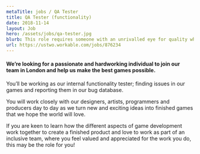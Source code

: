 ```yaml
---
metaTitle: jobs / QA Tester
title: QA Tester (functionality)
date: 2018-11-14
layout: Job
hero: /assets/jobs/qa-tester.jpg
blurb: This role requires someone with an unrivalled eye for quality who cares about elevating the medium of games.
url: https://ustwo.workable.com/jobs/876234
---
```


<div class="content-box squashed">

#### We’re looking for a passionate and hardworking individual to join our team in London and help us make the best games possible.

You’ll be working as our internal functionality tester; finding issues in our games and reporting them in our bug database.

You will work closely with our designers, artists, programmers and producers day to day as we turn new and exciting ideas into finished games that we hope the world will love.

If you are keen to learn how the different aspects of game development work together to create a finished product and love to work as part of an inclusive team, where you feel valued and appreciated for the work you do, this may be the role for you!

</div>
